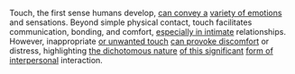 
Touch, the first sense humans develop, [can convey a](3/3/2/3/2/1/2/.Emotion%20Expression) [variety of emotions](2/1/3/2/3/.Emotion) and sensations. Beyond simple physical contact, touch facilitates communication, bonding, and comfort, [especially in intimate](2/1/1/2/2/2/2/1/.Intimacy) relationships. However, inappropriate [or unwanted touch](2/1/2/2/1/.Touch) [can provoke discomfort](2/1/3/3/1/1/1/.Pain) or distress, highlighting [the dichotomous nature](1/1/3/3/_Homogeneity-Heterogeneity) [of this significant](1/3/1/2/3/3/2/3/1/3/.Power%20of%20the%20Test) [form of interpersonal](2/1/1/3/3/.Social%20Interactions) interaction.

